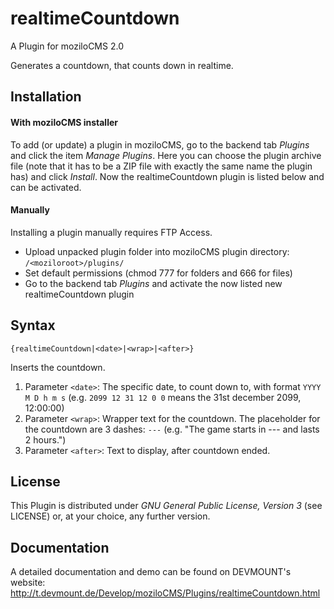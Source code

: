 realtimeCountdown
=================

A Plugin for moziloCMS 2.0

Generates a countdown, that counts down in realtime.

## Installation
#### With moziloCMS installer
To add (or update) a plugin in moziloCMS, go to the backend tab *Plugins* and click the item *Manage Plugins*. Here you can choose the plugin archive file (note that it has to be a ZIP file with exactly the same name the plugin has) and click *Install*. Now the realtimeCountdown plugin is listed below and can be activated.

#### Manually
Installing a plugin manually requires FTP Access.
- Upload unpacked plugin folder into moziloCMS plugin directory: ```/<moziloroot>/plugins/```
- Set default permissions (chmod 777 for folders and 666 for files)
- Go to the backend tab *Plugins* and activate the now listed new realtimeCountdown plugin

## Syntax
```
{realtimeCountdown|<date>|<wrap>|<after>}
```
Inserts the countdown.

1. Parameter ```<date>```: The specific date, to count down to, with format ```YYYY M D h m s``` (e.g. ```2099 12 31 12 0 0``` means the 31st december 2099, 12:00:00)
2. Parameter ```<wrap>```: Wrapper text for the countdown. The placeholder for the countdown are 3 dashes: ```---``` (e.g. "The game starts in --- and lasts 2 hours.")
3. Parameter ```<after>```: Text to display, after countdown ended.

## License
This Plugin is distributed under *GNU General Public License, Version 3* (see LICENSE) or, at your choice, any further version.

## Documentation
A detailed documentation and demo can be found on DEVMOUNT's website:
http://t.devmount.de/Develop/moziloCMS/Plugins/realtimeCountdown.html
